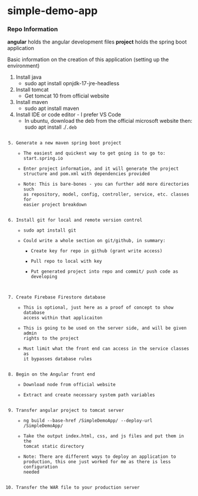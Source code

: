 # simple-demo-app

### Repo Information

**angular** holds the angular development files
**project** holds the spring boot application

Basic information on the creation of this application (setting up the environment)
1. Install java 
    - sudo apt install opnjdk-17-jre-headless
2. Install tomcat
    - Get tomcat 10 from official website
3. Install maven 
    - sudo apt install maven
4. Install IDE or code editor - I prefer VS Code
    - In ubuntu, download the deb from the official microsoft website then: sudo apt install ./<code>.deb
5. Generate a new maven spring boot project
    - The easiest and quickest way to get going is to go to: start.spring.io
    - Enter project information, and it will generate the project structure and pom.xml with dependencies provided
    - Note: This is bare-bones - you can further add more directories such as repository, model, config, controller, service, etc. classes for easier project breakdown
6. Install git for local and remote version control
    - sudo apt install git
    - Could write a whole section on git/github, in summary:
        - Create key for repo in github (grant write access)
        - Pull repo to local with key
        - Put generated project into repo and commit/ push code as developing
7. Create Firebase Firestore database
    - This is optional, just here as a proof of concept to show database access within that applicaiton
    - This is going to be used on the server side, and will be given admin rights to the project
    - Must limit what the front end can access in the service classes as it bypasses database rules
8. Begin on the Angular front end
    - Download node from official website
    - Extract and create necessary system path variables
9. Transfer angular project to tomcat server
    - ng build --base-href /SimpleDemoApp/ --deploy-url /SimpleDemoApp/
    - Take the output index.html, css, and js files and put them in the tomcat static directory
    - Note: There are different ways to deploy an application to production, this one just worked for me as there is less configuration needed
10. Transfer the WAR file to your production server
